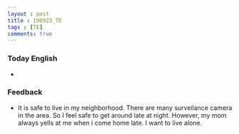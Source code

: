 ```yaml
---
layout : post
title : 190923_TE
tags : [TE]
comments: true
---
```

### Today English
-


### Feedback
- It is safe to live in my neighborhood. There are many surveilance camera in the area. So I feel safe to get around late at night. However, my mom always yells at me when i come home late. I want to live alone. 
